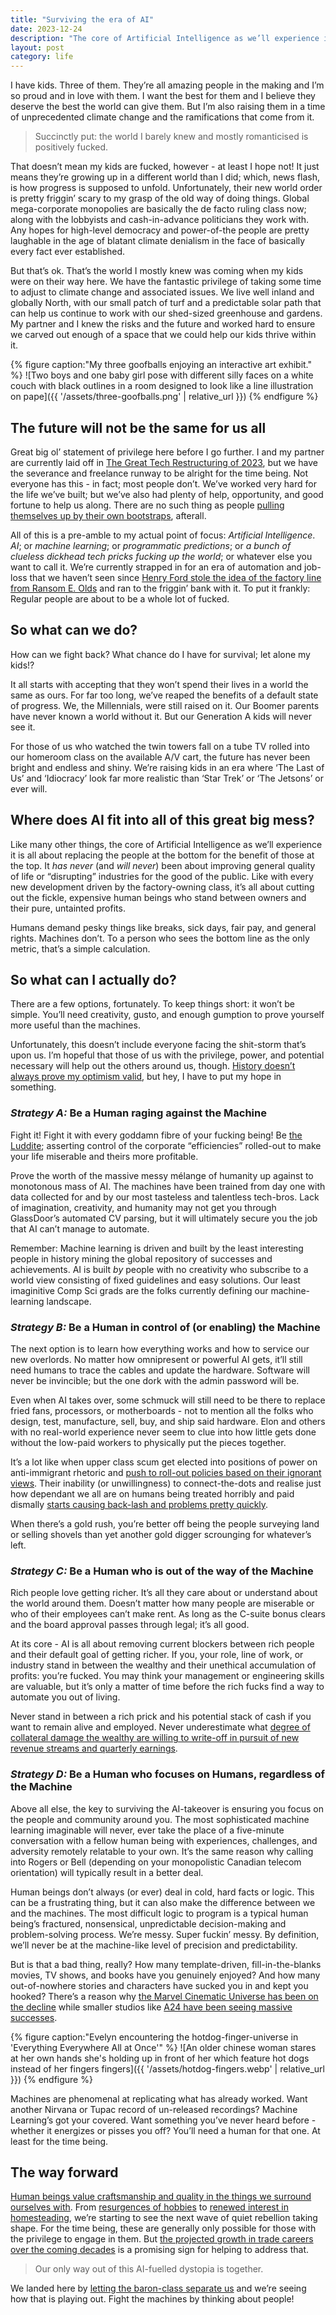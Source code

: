 ```yaml
---
title: "Surviving the era of AI"
date: 2023-12-24
description: "The core of Artificial Intelligence as we’ll experience it is all about replacing the people at the bottom for the benefit of those at the top. It has never been about improving general quality of life..."
layout: post
category: life
---
```


I have kids. Three of them. They’re all amazing people in the making and I’m so proud and in love with them. I want the best for them and I believe they deserve the best the world can give them. But I’m also raising them in a time of unprecedented climate change and the ramifications that come from it.

> Succinctly put: the world I barely knew and mostly romanticised is positively fucked.

That doesn’t mean my kids are fucked, however - at least I hope not! It just means they’re growing up in a different world than I did; which, news flash, is how progress is supposed to unfold. Unfortunately, their new world order is pretty friggin’ scary to my grasp of the old way of doing things. Global mega-corporate monopolies are basically the de facto ruling class now; along with the lobbyists and cash-in-advance politicians they work with. Any hopes for high-level democracy and power-of-the people are pretty laughable in the age of blatant climate denialism in the face of basically every fact ever established.

But that’s ok. That’s the world I mostly knew was coming when my kids were on their way here. We have the fantastic privilege of taking some time to adjust to climate change and associated issues. We live well inland and globally North, with our small patch of turf and a predictable solar path that can help us continue to work with our shed-sized greenhouse and gardens. My partner and I knew the risks and the future and worked hard to ensure we carved out enough of a space that we could help our kids thrive within it.

{% figure caption:"My three goofballs enjoying an interactive art exhibit." %}
![Two boys and one baby girl pose with different silly faces on a white couch with black outlines in a room designed to look like a line illustration on pape]({{ '/assets/three-goofballs.png' | relative_url }})
{% endfigure %}

## The future will not be the same for us all

Great big ol’ statement of privilege here before I go further. I and my partner are currently laid off in [The Great Tech Restructuring of 2023](https://www.engadget.com/big-tech-layoffs-2023-152856197.html), but we have the severance and freelance runway to be alright for the time being. Not everyone has this - in fact; most people don’t. We’ve worked very hard for the life we’ve built; but we’ve also had plenty of help, opportunity, and good fortune to help us along. There are no such thing as people [pulling themselves up by their own bootstraps](https://uselessetymology.com/2019/11/07/the-origins-of-the-phrase-pull-yourself-up-by-your-bootstraps/), afterall.

All of this is a pre-amble to my actual point of focus: _Artificial Intelligence_. _AI_; or _machine learning_; or _programmatic predictions_; or _a bunch of clueless dickhead tech pricks fucking up the world_; or whatever else you want to call it. We’re currently strapped in for an era of automation and job-loss that we haven’t seen since [Henry Ford stole the idea of the factory line from Ransom E. Olds](https://jalopnik.com/henry-ford-did-not-invent-the-assembly-line-5412420) and ran to the friggin’ bank with it. To put it frankly: Regular people are about to be a whole lot of fucked.

## So what can we do?

How can we fight back? What chance do I have for survival; let alone my kids!?

It all starts with accepting that they won’t spend their lives in a world the same as ours. For far too long, we’ve reaped the benefits of a default state of progress. We, the Millennials, were still raised on it. Our Boomer parents have never known a world without it. But our Generation A kids will never see it.

For those of us who watched the twin towers fall on a tube TV rolled into our homeroom class on the available A/V cart, the future has never been bright and endless and shiny. We’re raising kids in an era where ‘The Last of Us’ and ‘Idiocracy’ look far more realistic than ‘Star Trek’ or ‘The Jetsons’ or ever will.

## Where does AI fit into all of this great big mess?

Like many other things, the core of Artificial Intelligence as we’ll experience it is all about replacing the people at the bottom for the benefit of those at the top. It _has never_ (and _will never_) been about improving general quality of life or “disrupting” industries for the good of the public. Like with every new development driven by the factory-owning class, it’s all about cutting out the fickle, expensive human beings who stand between owners and their pure, untainted profits.

Humans demand pesky things like breaks, sick days, fair pay, and general rights. Machines don’t. To a person who sees the bottom line as the only metric, that’s a simple calculation.

## So what can I actually do?

There are a few options, fortunately. To keep things short: it won’t be simple. You’ll need creativity, gusto, and enough gumption to prove yourself more useful than the machines.

Unfortunately, this doesn’t include everyone facing the shit-storm that’s upon us. I’m hopeful that those of us with the privilege, power, and potential necessary will help out the others around us, though. [History doesn’t always prove my optimism valid](https://www.history.com/topics/19th-century/labor), but hey, I have to put my hope in something.

### _Strategy A:_ Be a Human raging against the Machine

Fight it! Fight it with every goddamn fibre of your fucking being! Be [the Luddite](https://www.history.com/news/who-were-the-luddites); asserting control of the corporate “efficiencies” rolled-out to make your life miserable and theirs more profitable.

Prove the worth of the massive messy mélange of humanity up against to monotonous mass of AI. The machines have been trained from day one with data collected for and by our most tasteless and talentless tech-bros. Lack of imagination, creativity, and humanity may not get you through GlassDoor’s automated CV parsing, but it will ultimately secure you the job that AI can’t manage to automate.

Remember: Machine learning is driven and built by the least interesting people in history mining the global repository of successes and achievements. AI is built _by_ people with no creativity who subscribe to a world view consisting of fixed guidelines and easy solutions. Our least imaginitive Comp Sci grads are the folks currently defining our machine-learning landscape.

### _Strategy B:_ Be a Human in control of (or enabling) the Machine

The next option is to learn how everything works and how to service our new overlords. No matter how omnipresent or powerful AI gets, it’ll still need humans to trace the cables and update the hardware. Software will never be invincible; but the one dork with the admin password will be.

Even when AI takes over, some schmuck will still need to be there to replace fried fans, processors, or motherboards - not to mention all the folks who design, test, manufacture, sell, buy, and ship said hardware. Elon and others with no real-world experience never seem to clue into how little gets done without the low-paid workers to physically put the pieces together.

It’s a lot like when upper class scum get elected into positions of power on anti-immigrant rhetoric and [push to roll-out policies based on their ignorant views](https://www.wptv.com/news/state/gov-ron-desantis-signs-immigration-overhaul-says-state-bracing-for-some-turbulent-times-ahead). Their inability (or unwillingness) to connect-the-dots and realise just how dependant we all are on humans being treated horribly and paid dismally [starts causing back-lash and problems pretty quickly](https://www.wptv.com/news/local-news/investigations/immigration-leaders-concerned-about-worker-shortages-produce-supply-due-to-new-florida-immigration-law).

When there’s a gold rush, you’re better off being the people surveying land or selling shovels than yet another gold digger scrounging for whatever’s left.

### _Strategy C:_ Be a Human who is out of the way of the Machine

Rich people love getting richer. It’s all they care about or understand about the world around them. Doesn’t matter how many people are miserable or who of their employees can’t make rent. As long as the C-suite bonus clears and the board approval passes through legal; it’s all good.

At its core - AI is all about removing current blockers between rich people and their default goal of getting richer. If you, your role, line of work, or industry stand in between the wealthy and their unethical accumulation of profits: you’re fucked. You may think your management or engineering skills are valuable, but it’s only a matter of time before the rich fucks find a way to automate you out of living.

Never stand in between a rich prick and his potential stack of cash if you want to remain alive and employed. Never underestimate what [degree of collateral damage the wealthy are willing to write-off in pursuit of new revenue streams and quarterly earnings](https://online.norwich.edu/six-causes-world-war-i).

### _Strategy D:_ Be a Human who focuses on Humans, regardless of the Machine

Above all else, the key to surviving the AI-takeover is ensuring you focus on the people and community around you. The most sophisticated machine learning imaginable will never, ever take the place of a five-minute conversation with a fellow human being with experiences, challenges, and adversity remotely relatable to your own. It’s the same reason why calling into Rogers or Bell (depending on your monopolistic Canadian telecom orientation) will typically result in a better deal.

Human beings don’t always (or ever) deal in cold, hard facts or logic. This can be a frustrating thing, but it can also make the difference between we and the machines. The most difficult logic to program is a typical human being’s fractured, nonsensical, unpredictable decision-making and problem-solving process. We’re messy. Super fuckin’ messy. By definition, we’ll never be at the machine-like level of precision and predictability.

But is that a bad thing, really? How many template-driven, fill-in-the-blanks movies, TV shows, and books have you genuinely enjoyed? And how many out-of-nowhere stories and characters have sucked you in and kept you hooked? There’s a reason why [the Marvel Cinematic Universe has been on the decline](https://www.forbes.com/sites/danidiplacido/2023/11/12/the-mcu-is-dying-and-only-a-supervillain-can-save-it/) while smaller studios like [A24 have been seeing massive successes](https://www.theguardian.com/film/2023/mar/11/a24-oscars-indie-producer-everything-everywhere-all-at-once).

{% figure caption:"Evelyn encountering the hotdog-finger-universe in 'Everything Everywhere All at Once'" %}
![An older chinese woman stares at her own hands she's holding up in front of her which feature hot dogs instead of her fingers fingers]({{ '/assets/hotdog-fingers.webp' | relative_url }})
{% endfigure %}

Machines are phenomenal at replicating what has already worked. Want another Nirvana or Tupac record of un-released recordings? Machine Learning’s got your covered. Want something you’ve never heard before - whether it energizes or pisses you off? You’ll need a human for that one. At least for the time being.

## The way forward

[Human beings value craftsmanship and quality in the things we surround ourselves with](https://riluxa.com/blog/blog-3/why-are-we-so-obsessed-with-artisans-and-their-crafts-259). From [resurgences of hobbies](https://www.focusingfuture.com/me-consumer/hand-crafting-the-future/) to [renewed interest in homesteading](https://discover.texasrealfood.com/homesteading/the-rise-of-modern-homesteading-a-brief-overview), we’re starting to see the next wave of quiet rebellion taking shape. For the time being, these are generally only possible for those with the privilege to engage in them. But [the projected growth in trade careers over the coming decades](https://www.businessinsider.com/skilled-trade-occupations-projected-to-rapidly-grow-2021-11#18-aircraft-mechanics-and-service-technicians-employment-is-projected-to-increase-118-or-by-15300-from-2020-to-2030-3) is a promising sign for helping to address that.

> Our only way out of this AI-fuelled dystopia is together.

We landed here by [letting the baron-class separate us](https://www.vanityfair.com/news/2015/01/ronald-reagan-policy-political-failure) and we’re seeing how that is playing out. Fight the machines by thinking about people!
